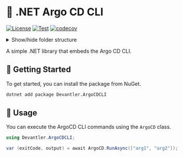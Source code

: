 # 🔧 .NET Argo CD CLI

[![License](https://img.shields.io/badge/License-Apache_2.0-blue.svg)](https://opensource.org/licenses/Apache-2.0)
[![Test](https://github.com/devantler-tech/dotnet-argocd-cli/actions/workflows/test.yaml/badge.svg)](https://github.com/devantler-tech/dotnet-argocd-cli/actions/workflows/test.yaml)
[![codecov](https://codecov.io/gh/devantler-tech/dotnet-argocd-cli/graph/badge.svg?token=RhQPb4fE7z)](https://codecov.io/gh/devantler-tech/dotnet-argocd-cli)

<details>
  <summary>Show/hide folder structure</summary>

<!-- readme-tree start -->
```
.
├── .github
│   └── workflows
├── scripts
├── src
│   └── Devantler.ArgoCDCLI
│       └── runtimes
│           ├── linux-arm64
│           │   └── native
│           ├── linux-x64
│           │   └── native
│           ├── osx-arm64
│           │   └── native
│           ├── osx-x64
│           │   └── native
│           └── win-x64
│               └── native
└── tests
    └── Devantler.ArgoCDCLI.Tests
        └── ArgoCDTests

20 directories
```
<!-- readme-tree end -->

</details>

A simple .NET library that embeds the Argo CD CLI.

## 🚀 Getting Started

To get started, you can install the package from NuGet.

```bash
dotnet add package Devantler.ArgoCDCLI
```

## 📝 Usage

You can execute the ArgoCD CLI commands using the `ArgoCD` class.

```csharp
using Devantler.ArgoCDCLI;

var (exitCode, output) = await ArgoCD.RunAsync(["arg1", "arg2"]);
```
